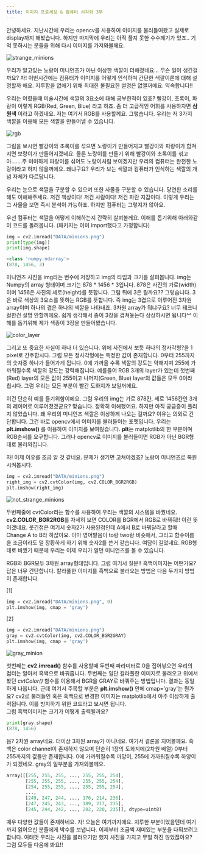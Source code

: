 ```yaml
---
title: 이미지 프로세싱 & 컴퓨터 시각화 3부
---
```


안녕하세요. 지난시간에 우리는 opencv를 사용하여 이미지를 불러들여왔고 실제로 display까지 해봤습니다. 하지만 마지막에 우리는 아직 풀지 못한 수수께기가 있죠.. 기억 못하시는 분들을 위해 다시 이미지를 가져와볼께요.

![strange_minions](/emerald/img/strange_minions.png "strange_minions")

우리가 알고있는 노랑이 미니언즈가 아닌 이상한 색깔이 더해졌네요... 무슨 일이 생긴걸까요? 자! 이번시간에는 컴퓨터가 이미지를 어떻게 인식하며 간단한 색깔이론에 대해 설명할까 해요. 지루함을 없애기 위해 최대한 불필요한 설명은 없앨꺼에요. 약속합니다!!

우리는 어렸을때 미술시간에 색깔의 3요소에 대해 공부한적이 있죠? 빨강이, 초록이, 파랑이 이렇게 RGB(Red, Green, Blue) 라고 하죠. 좀 더 고급적인 어휘를 사용하자면 **삼원색** 이라고 하겠네요. 저는 여기서 RGB를 사용할께요. 그렇습니다. 우리는 저 3가지 색깔을 이용해 모든 색깔을 만들어낼 수 있습니다. 

![rgb](/emerald/img/rgb.png "rgb")  

그림을 보시면 빨강이와 초록이를 섞으면 노랑이가 만들어지고 빨강이와 파랑이가 합쳐지면 보랑이가 만들어지겠네요. 물론 노랑이를 만들기 위해 빨강이와 초록이를 섞고 아.......주 미미하게 파랑이를 섞어도 노랑이처럼 보이겠지만 우리의 컴퓨터는 완전한 노랑이라고 하지 않을꺼에요. 왜냐구요? 우리가 보는 색깔과 컴퓨터가 인식하는 색깔의 개념 자체가 다르답니다.

우리는 눈으로 색깔을 구분할 수 있으며 또한 사물을 구분할 수 있습니다. 당연한 소리를 해도 이해해주세요. 저건 책상이다! 저건 사람이다! 저건 파란 지갑이다. 이렇게 우리는 그 사물을 보면 즉시 분석이 가능하죠. 하지만 컴퓨터는 그렇지가 않아요. 

우선 컴퓨터는 색깔을 어떻게 이해하는지 간략히 살펴볼께요. 이해를 돕기위해 아래와같이 코드를 돌려봅니다. (패키지는 이미 import했다고 가정합니다)

```python
img = cv2.imread("DATA/minions.png")
print(type(img))
print(img.shape)

<class 'numpy.ndarray'>
(878, 1456, 3)
```
미니언즈 사진을 img라는 변수에 저장하고 img의 타입과 크기를 살펴봅니다. img는 Numpy의 array 형태이며 크기는 878 * 1456 * 3입니다. 878은 사진의 가로(width)이며 1456은 사진의 세로(height)를 뜻합니다. 그럼 뒤에 3은 뭘까요?? 그렇습니다. 3은 바로 색상의 3요소를 뜻하는 RGB를 뜻합니다. 즉 img는 3겹으로 이루어진 3차원 array이며 하나의 겹은 하나의 색깔을 나타내죠. 3차원 array가 뭐냐구요? 너무 테크니컬한건 설명 안할꺼에요. 쉽게 생각해서 종이 3장을 겹쳐놓는다 상상하시면 됩니다^^ 이해를 돕기위해 제가 색종이 3장을 만들어봤습니다.

![color_layer](/emerald/img/color_layer.png "color_layer")  

그리고 또 중요한 사실이 하나 더 있습니다. 위에 사진에서 보듯 하나의 정사각형?을 1 pixel로 간주합시다. 그럼 모든 정사각형에는 특정한 값이 존재합니다. 0부터 255까지의 숫자중 하나가 들어가게 됩니다. 0에 가까울 수록 색깔의 강도는 약해지며 255에 가까워질수록 색깔의 강도는 강력해집니다. 예를들어 RGB 3개의 layer가 있는데 첫번째(Red) layer의 모든 값이 255이고 나머지(Green, Blue) layer의 값들은 모두 0이라 칩시다. 그럼 우리는 모든 부분이 빨간 도화지가 보일꺼에요. 

이건 단순히 예를 들기위함이에요. 그럼 우리의 img는 가로 878칸, 세로 1456칸인 3개의 레이어로 이루어졌겠군요? 맞습니다. 정확히 이해했어요. 하지만 아직 궁금증이 풀리지 않았습니다. 왜 우리의 미니언즈 색깔은 이상하게 나오는 걸까요? 이유는 의외로 간단합니다. 그건 바로 opencv에서 이미지를 불러들이는 포멧입니다. 우리는 **plt.imshow()** 를 이용하여 이미지를 보여줬습니다. **plt**는 matplotlib의 한 부분이며 RGB순서를 요구합니다. 그러나 opencv로 이미지를 불러들이면 RGB가 아닌 BGR형태로 불러와집니다. 

자! 이제 이유를 조금 알 것 같네요. 문제가 생기면 고쳐야겠죠? 노랑이 미니언즈로 복원시켜봅시다.


```python
img = cv2.imread("DATA/minions.png")
right_img = cv2.cvtColor(img, cv2.COLOR_BGR2RGB)
plt.imshow(right_img)
```
![not_strange_minions](/emerald/img/not_strange_minions.png "not_strange_minions")

두번째줄에 cvtColor라는 함수를 사용하여 우리는 색깔의 시스템을 바꿨네요. **cv2.COLOR_BGR2RGB**를 자세히 보면 COLOR를 BGR에서 RGB로 바꿔줘!! 이런 뜻이겠네요. 웃긴점은 여기서 숫자2가 사용된점인데 A에서 B로 바꿔달라고 할때 Change A to B라 하잖아요. 아마 영어발음이 to랑 two랑 비슷해서, 그리고 함수이름을 조금이라도 덜 장황하게 하기 위해 숫자2를 쓴거 같습니다. 여담이 길었네요. 
RGB형태로 바꿨기 때문에 우리는 이제 우리가 알던 미니언즈를 볼 수 있습니다. 

RGB와 BGR모두 3차원 array형태입니다. 그럼 여기서 질문!! 흑백이미지는 어떤가요? 답은 너무 간단합니다. 칼라풀한 이미지를 흑백으로 불러오는 방법은 다음 두가지 방법이 존재합니다.

[1] 
```python
img = cv2.imread("DATA/minions.png", 0)
plt.imshow(img, cmap = 'gray')
```

[2]
```python
img = cv2.imread("DATA/minions.png")
gray = cv2.cvtColor(img, cv2.COLOR_BGR2GRAY)
plt.imshow(img, cmap = 'gray')
```
![gray_minion](/emerald/img/gray_minion.png "gray_minion")

첫번째는 **cv2.imread()** 함수를 사용할때 두번째 파라미터로 0을 집어넣으면 우리의 컴터는 알아서 흑백으로 바꿔줍니다. 두번째는 일단 칼라풀한 이미지로 불러오고 위에서 봤던 *cvtColor()* 함수를 이용해서 BGR을 GRAY로 바꿔주는 방법입니다. 결과는 동일하게 나옵니다. 근데 여기서 주목할 부분은 **plt.imshow()** 안에 cmap='gray'는 뭔가요? cv2로 불러들인 혹은 흑백으로 변경한 이미지는 matplotlib에서 아주 이상하게 출력됩니다. 이를 방지하기 위한 코드라고 보시면 됩니다.  
그럼 흑백이미지는 크기가 어떻게 출력될까요?

```python
print(gray.shape)
(878, 1456)
```
음? 2차원 array네요. 더이상 3차원 array가 아니네요. 여기서 결론을 지어볼께요. 흑백은 color channel이 존재하지 않으며 단순히 1장의 도화지에(2차원 배열) 0부터 255까지의 값들만 존재합니다. 0에 가까워질수록 까망이, 255에 가까워질수록 하양이가 되겠네요. gray의 일부분을 가져와볼께요.

```python
array([[255, 255, 255, ..., 255, 255, 254],
       [255, 255, 255, ..., 255, 255, 254],
       [254, 255, 255, ..., 255, 255, 254],
       ...,
       [249, 247, 244, ..., 176, 214, 236],
       [247, 245, 243, ..., 189, 217, 235],
       [245, 244, 242, ..., 202, 220, 235]], dtype=uint8)
```

매우 다양한 값들이 존재하네요. 자! 오늘은 여기까지에요. 지루한 부분이었을텐데 여기까지 읽어오신 분들에게 박수를 보냅니다. 이제부터 조금씩 재미있는 부분을 다뤄보려고 합니다. 여태껏 우리는 사진을 불러오기만 했지 사진을 가지고 무얼 하진 않았잖아요? 그럼 모두들 다음에 봐요!!



